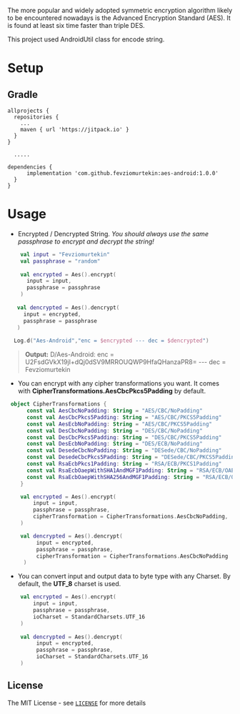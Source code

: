 The more popular and widely adopted symmetric encryption algorithm likely to be encountered nowadays is the Advanced Encryption Standard (AES). It is found at least six time faster than triple DES.

This project used AndroidUtil class for encode string.
# Setup
## Gradle
```Gradle
allprojects {
  repositories {
    ...
    maven { url 'https://jitpack.io' }
  }
}
  
  .....

dependencies {
      implementation 'com.github.fevziomurtekin:aes-android:1.0.0'
  }
}
```

# Usage
- Encrypted / Dencrypted String. _You should always use the same passphrase to encrypt and decrypt the string!_

```Kotlin
    val input = "Fevziomurtekin"
    val passphrase = "random"
   
    val encrypted = Aes().encrypt(
      input = input,
      passphrase = passphrase
    )
   
   val dencrypted = Aes().dencrypt(
     input = encrypted,
     passphrase = passphrase
   )
   
  Log.d("Aes-Android","enc = $encrypted --- dec = $dencrypted")
```
> **Output:** D/Aes-Android: enc = U2FsdGVkX19jI+dQj0dSV9MRROUQWP9HfaQHanzaPR8= --- dec = Fevziomurtekin 

- You can encrypt with any cipher transformations you want. It comes with **CipherTransformations.AesCbcPkcs5Padding** by default. 
```Kotlin
 object CipherTransformations {
      const val AesCbcNoPadding: String = "AES/CBC/NoPadding"
      const val AesCbcPkcs5Padding: String = "AES/CBC/PKCS5Padding"
      const val AesEcbNoPadding: String = "AES/CBC/PKCS5Padding"
      const val DesCbcNoPadding: String = "DES/CBC/NoPadding"
      const val DesCbcPkcs5Padding: String = "DES/CBC/PKCS5Padding"
      const val DesEcbNoPadding: String = "DES/ECB/NoPadding"
      const val DesedeCbcNoPadding: String = "DESede/CBC/NoPadding"
      const val DesedeCbcPkcs5Padding: String = "DESede/CBC/PKCS5Padding"
      const val RsaEcbPkcs1Padding: String = "RSA/ECB/PKCS1Padding"
      const val RsaEcbOaepWithSHA1AndMGF1Padding: String = "RSA/ECB/OAEPWithSHA-1AndMGF1Padding"
      const val RsaEcbOaepWithSHA256AndMGF1Padding: String = "RSA/ECB/OAEPWithSHA-256AndMGF1Padding"
    }
 ```

```Kotlin
    val encrypted = Aes().encrypt(
        input = input,
        passphrase = passphrase,
        cipherTransformation = CipherTransformations.AesCbcNoPadding,
    )

    val dencrypted = Aes().dencrypt(
         input = encrypted,
         passphrase = passphrase,
         cipherTransformation = CipherTransformations.AesCbcNoPadding
     )
```

- You can convert input and output data to byte type with any Charset. By default, the **UTF_8**  charset is used.

```Kotlin
    val encrypted = Aes().encrypt(
        input = input,
        passphrase = passphrase,
        ioCharset = StandardCharsets.UTF_16
    )
     
    val dencrypted = Aes().dencrypt(
         input = encrypted,
         passphrase = passphrase,
         ioCharset = StandardCharsets.UTF_16
    )
```


## License
The MIT License - see [`LICENSE`](LICENSE) for more details
